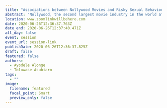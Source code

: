 ```yaml
---
title: "Associations between Nollywood Movies and Risky Sexual Behaviours among in-School youths in Nigeria: An Ongoing Study"
abstract: "Nollywood, the second largest movie industry in the world after America’s Hollywood, is Nigeria’s movie industry. This ongoing study investigates how sexual messages and scenes are communicated to viewers and if there is correlation between the pattern of Nollywood movies exposure and sexual behaviour of in-school adolescents in the southwestern part of Nigeria. Data will be collected from the participants through questionnaire while content of popular Nollywood movies among the participants will be content analyzed. It is expected that this study will provide information about the frequency of sexual scenes and how risky sexual behaviours are portrayed in Nollywood movies. Secondly, it is expected that this study will show the types of relationship between movie exposure behaviour and sexual behaviour in the study population."
location: www.zoomlinkwillbehere.com
date: 2020-06-26T12:36:37.763Z
date_end: 2020-06-26T12:37:40.471Z
all_day: false
event: session
event_url: session-link
publishDate: 2020-06-26T12:36:37.825Z
draft: false
featured: false
authors:
  - Ayodele Alonge
  - Toluwase Asubiaro
tags:
  - ""
image:
  filename: featured
  focal_point: Smart
  preview_only: false
---
```

